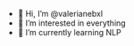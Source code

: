 - 👋 Hi, I’m @valerianebxl
- 👀 I’m interested in everything
- 🌱 I’m currently learning NLP

<!---
valerianebxl/valerianebxl is a ✨ special ✨ repository because its `README.md` (this file) appears on your GitHub profile.
You can click the Preview link to take a look at your changes.
--->
